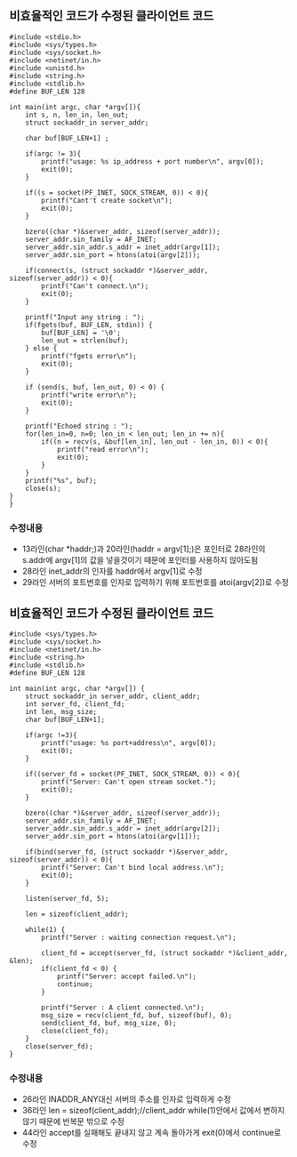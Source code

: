 ## 비효율적인 코드가 수정된 클라이언트 코드
```
#include <stdio.h>
#include <sys/types.h>
#include <sys/socket.h>
#include <netinet/in.h>
#include <unistd.h>
#include <string.h>
#include <stdlib.h>
#define BUF_LEN 128

int main(int argc, char *argv[]){
	int s, n, len_in, len_out;
	struct sockaddr_in server_addr;

	char buf[BUF_LEN+1]	;
	
	if(argc != 3){
		printf("usage: %s ip_address + port number\n", argv[0]);
		exit(0);
	}
	
	if((s = socket(PF_INET, SOCK_STREAM, 0)) < 0){
		printf("Cant't create socket\n");
		exit(0);
	}
	
	bzero((char *)&server_addr, sizeof(server_addr));
	server_addr.sin_family = AF_INET;
	server_addr.sin_addr.s_addr = inet_addr(argv[1]);
	server_addr.sin_port = htons(atoi(argv[2]));
	
	if(connect(s, (struct sockaddr *)&server_addr, sizeof(server_addr)) < 0){
		printf("Can't connect.\n");
		exit(0);
	}
	
	printf("Input any string : ");
	if(fgets(buf, BUF_LEN, stdin)) {
		buf[BUF_LEN] = '\0';
		len_out = strlen(buf);
	} else {
		printf("fgets error\n");
		exit(0);
	}
	
	if (send(s, buf, len_out, 0) < 0) {
		printf("write error\n");
		exit(0);
	}
	
	printf("Echoed string : ");
	for(len_in=0, n=0; len_in < len_out; len_in += n){
		if((n = recv(s, &buf[len_in], len_out - len_in, 0)) < 0){
			printf("read error\n");
			exit(0);
		}
	}
	printf("%s", buf);
	close(s);
}
}
```
### 수정내용
* 13라인(char *haddr;)과 20라인(haddr = argv[1];)은 포인터로 28라인의 s.addr에 argv[1]의 값을 넣을것이기 때문에 포인터를 사용하지 않아도됨
* 28라인 inet_addr의 인자를 haddr에서 argv[1]로 수정
* 29라인 서버의 포트번호를 인자로 입력하기 위해 포트번호를 atoi(argv[2])로 수정

## 비효율적인 코드가 수정된 클라이언트 코드
```
#include <sys/types.h>
#include <sys/socket.h>
#include <netinet/in.h>
#include <string.h>
#include <stdlib.h>
#define BUF_LEN 128

int main(int argc, char *argv[]) {
	struct sockaddr_in server_addr, client_addr;
	int server_fd, client_fd;   
	int len, msg_size;
	char buf[BUF_LEN+1];
	
	if(argc !=3){
		printf("usage: %s port+address\n", argv[0]);
		exit(0);
	}
	
	if((server_fd = socket(PF_INET, SOCK_STREAM, 0)) < 0){
		printf("Server: Can't open stream socket.");
		exit(0);
	}
	
	bzero((char *)&server_addr, sizeof(server_addr));
	server_addr.sin_family = AF_INET;
	server_addr.sin_addr.s_addr = inet_addr(argv[2]);
	server_addr.sin_port = htons(atoi(argv[1]));
	
	if(bind(server_fd, (struct sockaddr *)&server_addr, sizeof(server_addr)) < 0){
		printf("Server: Can't bind local address.\n");
		exit(0);
	}
	
	listen(server_fd, 5);
	
	len = sizeof(client_addr);
	
	while(1) {
		printf("Server : waiting connection request.\n");

		client_fd = accept(server_fd, (struct sockaddr *)&client_addr, &len);
		if(client_fd < 0) {
			printf("Server: accept failed.\n");
			continue;
		}
		
		printf("Server : A client connected.\n");
		msg_size = recv(client_fd, buf, sizeof(buf), 0);
		send(client_fd, buf, msg_size, 0);
		close(client_fd);		
	}
	close(server_fd);
}
```
### 수정내용
* 26라인 INADDR_ANY대신 서버의 주소를 인자로 입력하게 수정
* 36라인 len = sizeof(client_addr);//client_addr while(1)안에서 값에서 변하지 않기 때문에 반복문 밖으로 수정
* 44라인 accept를 실패해도 끝내지 않고 계속 돌아가게 exit(0)에서 continue로 수정


